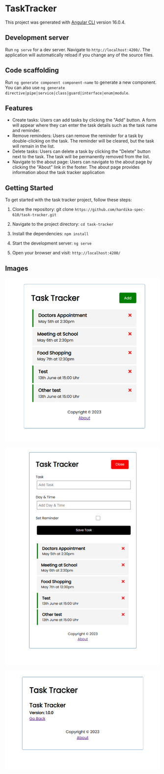 # TaskTracker

This project was generated with [Angular CLI](https://github.com/angular/angular-cli) version 16.0.4.

## Development server

Run `ng serve` for a dev server. Navigate to `http://localhost:4200/`. The application will automatically reload if you change any of the source files.

## Code scaffolding

Run `ng generate component component-name` to generate a new component. You can also use `ng generate directive|pipe|service|class|guard|interface|enum|module`.

## Features

- Create tasks: Users can add tasks by clicking the "Add" button. A form will appear where they can enter the task details such as the task name and reminder.
- Remove reminders: Users can remove the reminder for a task by double-clicking on the task. The reminder will be cleared, but the task will remain in the list.
- Delete tasks: Users can delete a task by clicking the "Delete" button next to the task. The task will be permanently removed from the list.
- Navigate to the about page: Users can navigate to the about page by clicking the "About" link in the footer. The about page provides information about the task tracker application

## Getting Started

To get started with the task tracker project, follow these steps:

1. Clone the repository: git clone `https://github.com/hardika-spec-610/task-tracker.git`

2. Navigate to the project directory: `cd task-tracker`

3. Install the dependencies: `npm install`

4. Start the development server: `ng serve`

5. Open your browser and visit: `http://localhost:4200/`

## Images

![image](./src/assets/tracker1.png)

![image](./src/assets/tracker2.png)

![image](./src/assets/tracker3.png)
